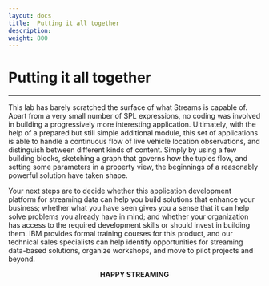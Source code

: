 ```yaml
---
layout: docs
title:  Putting it all together
description:
weight: 800
---
```


# Putting it all together
---
This lab has barely scratched the surface of what Streams is capable of. Apart from a very small number of SPL expressions, no coding was involved in building a progressively more interesting application. Ultimately, with the help of a prepared but still simple additional module, this set of applications is able to handle a continuous flow of live vehicle location observations, and distinguish between different kinds of content. Simply by using a few building blocks, sketching a graph that governs how the tuples flow, and setting some parameters in a property view, the beginnings of a reasonably powerful solution have taken shape.

Your next steps are to decide whether this application development platform for streaming data can help you build solutions that enhance your business; whether what you have seen gives you a sense that it can help solve problems you already have in mind; and whether your organization has access to the required development skills or should invest in building them. IBM provides formal training courses for this product, and our technical sales specialists can help identify opportunities for streaming data-based solutions, organize workshops, and move to pilot projects and beyond.

<center><b>HAPPY STREAMING</b></center>
